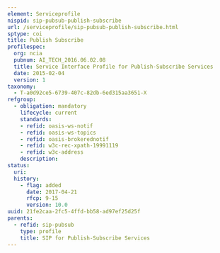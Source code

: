 ```yaml
---
element: Serviceprofile
nispid: sip-pubsub-publish-subscribe
url: /serviceprofile/sip-pubsub-publish-subscribe.html
sptype: coi
title: Publish Subscribe
profilespec:
  org: ncia
  pubnum: AI_TECH_2016.06.02.08
  title: Service Interface Profile for Publish-Subscribe Services
  date: 2015-02-04
  version: 1
taxonomy:
  - T-a0d92ce5-6739-407c-82db-6ed315aa3651-X
refgroup:
  - obligation: mandatory
    lifecycle: current
    standards: 
    - refid: oasis-ws-notif
    - refid: oasis-ws-topics
    - refid: oasis-brokerednotif
    - refid: w3c-rec-xpath-19991119
    - refid: w3c-address
    description: 
status:
  uri: 
  history: 
    - flag: added
      date: 2017-04-21
      rfcp: 9-15
      version: 10.0
uuid: 21fe2caa-2fc5-4ffd-bb58-ad97ef25d25f
parents:
  - refid: sip-pubsub
    type: profile
    title: SIP for Publish-Subscribe Services
---
```

